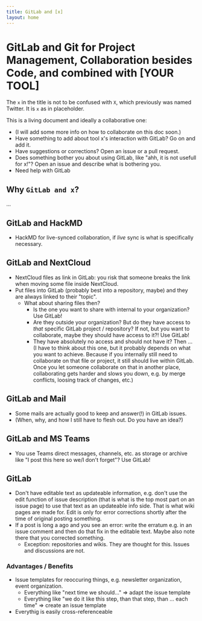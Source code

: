 ```yaml
---
title: GitLab and [x]
layout: home
---
```


# GitLab and Git for Project Management, Collaboration besides Code, and combined with [YOUR TOOL]

The `x` in the title is not to be confused with `X`, which previously was named Twitter. It is `x` as in placeholder.

This is a living document and ideally a collaborative one: 

- (I will add some more info on how to collaborate on this doc soon.)
- Have something to add about tool x's interaction with GitLab? Go on and add it.
- Have suggestions or corrections? Open an issue or a pull request.
- Does something bother you about using GitLab, like "ahh, it is not usefull for x!"? Open an issue and describe what is bothering you.
- Need help with GitLab

## Why `GitLab and x`?

...

## GitLab and HackMD

- HackMD for live-synced collaboration, if *live* sync is what is specifically necessary.

## GitLab and NextCloud

- NextCloud files as link in GitLab: you risk that someone breaks the link when moving some file inside NextCloud.
- Put files into GitLab (probably best into a repository, maybe) and they are always linked to their "topic".
  - What about sharing files then?
    - Is the one you want to share with internal to your organization? Use GitLab!
    - Are they outside your organization? But do they have access to *that* specific GitLab project / repository? If not, but you want to collaborate, maybe they should have access to it?! Use GitLab!
    - They have absolutely no access and should not have it? Then ... (I have to think about this one, but it probably depends on what you want to achieve. Because if you internally still need to collaborate on that file or project, it still should live within GitLab. Once you let someone collaborate on that in another place, collaborating gets harder and slows you down, e.g. by merge conflicts, loosing track of changes, etc.)

## GitLab and Mail

- Some mails are actually good to keep and answer(!) in GitLab issues.
- (When, why, and how I still have to flesh out. Do you have an idea?)

## GitLab and MS Teams

- You use Teams direct messages, channels, etc. as storage or archive like "I post this here so we/I don't forget"? Use GitLab!

## GitLab

- Don't have editable text as updateable information, e.g. don't use the edit function of issue description (that is what is the top most part on an issue page) to use that text as an updateable info side. That is what wiki pages are made for. Edit is only for error corrections shortly after the time of original posting something.
- If a post is long a ago and you see an error: write the erratum e.g. in an issue comment and then do that fix in the editable text. Maybe also note there that you corrected something.
  - Exception: repositories and wikis. They are thought for this. Issues and discussions are not.

### Advantages / Benefits

- Issue templates for reoccuring things, e.g. newsletter organization, event organization.
  - Everything like "next time we should..." => adapt the issue template
  - Everything like "we do it like this step, than that step, than ... each time" => create an issue template
- Everythig is easily cross-referenceable
